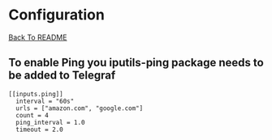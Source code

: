 # Configuration

[Back To README](README.md)

## **To enable Ping you iputils-ping package needs to be added to Telegraf**
```
[[inputs.ping]]
  interval = "60s"
  urls = ["amazon.com", "google.com"]
  count = 4
  ping_interval = 1.0
  timeout = 2.0
```